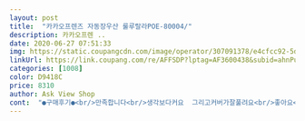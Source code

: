 ```yaml
---
layout: post 
title:  "카카오프렌즈 자동장우산 룰루랄라POE-80004/" 
description: 카카오프렌 ..
date: 2020-06-27 07:51:33 
img: https://static.coupangcdn.com/image/operator/307091378/e4cfcc92-5d9c-469b-291c-21b2adea3a03.jpg 
linkUrl: https://link.coupang.com/re/AFFSDP?lptag=AF3600438&subid=ahnPublicAsk&pageKey=100607410&itemId=307091378&vendorItemId=70582555607&traceid=V0-113-0ebba9a7d49fc751 
categories: [1008] 
color: D9418C 
price: 8310 
author: Ask View Shop 
cont:  "●구매후기●<br/>만족합니다<br/>생각보다커요  그리고커버가잘풀려요<br/>좋아요<br/>" 
---
```

